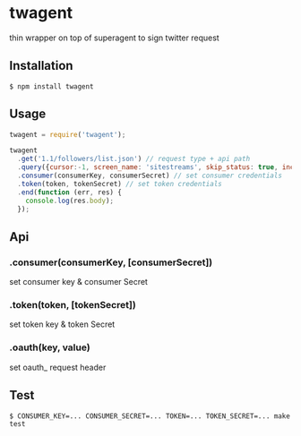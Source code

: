 # twagent

thin wrapper on top of superagent to sign twitter request

## Installation

    $ npm install twagent

## Usage

```js
twagent = require('twagent');

twagent
  .get('1.1/followers/list.json') // request type + api path
  .query({cursor:-1, screen_name: 'sitestreams', skip_status: true, include_user_entities: false}) // query (or send ) parameters
  .consumer(consumerKey, consumerSecret) // set consumer credentials
  .token(token, tokenSecret) // set token credentials
  .end(function (err, res) {
    console.log(res.body);
  });
```

## Api

### .consumer(consumerKey, [consumerSecret])

set consumer key & consumer Secret

### .token(token, [tokenSecret])

set token key & token Secret

### .oauth(key, value)

set oauth_<key> request header

## Test

    $ CONSUMER_KEY=... CONSUMER_SECRET=... TOKEN=... TOKEN_SECRET=... make test
